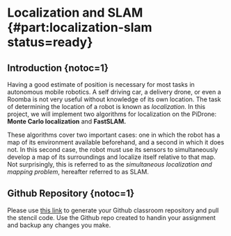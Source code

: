 # Localization and SLAM {#part:localization-slam status=ready}

## Introduction {notoc=1}

Having a good estimate of position is necessary for most tasks in autonomous mobile robotics. A self driving car, a delivery drone, or even a Roomba is not very useful without knowledge of its own location. The task of determining the location of a robot is known as *localization.* In this project, we will implement two algorithms for localization on the PiDrone: **Monte Carlo localization** and **FastSLAM.**

These algorithms cover two important cases: one in which the robot has a map of its environment available beforehand, and a second in which it does not.  In this second case, the robot must use its sensors to simultaneously develop a map of its surroundings and localize itself relative to that map. Not surprisingly, this is referred to as the *simultaneous localization and mapping problem*, hereafter referred to as SLAM.

## Github Repository {notoc=1}

Please use [this link](https://classroom.github.com/a/nS7a7Rg4) to generate your Github classroom repository and pull the stencil code. Use the Github repo created to handin your assignment and backup any changes you make.
